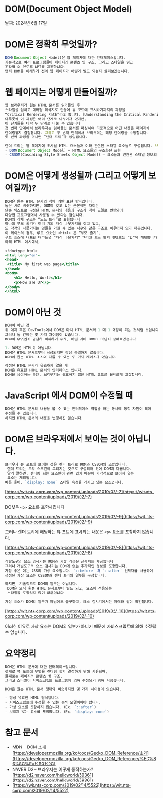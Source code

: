 # DOM(Document Object Model)

날짜: 2024년 6월 17일

# **DOM은 정확히 무엇일까?**

```jsx
DOM(Document Object Model)은 웹 페이지에 대한 인터페이스입니다. 
기본적으로 여러 프로그램들이 페이지의 콘텐츠 및 구조, 그리고 스타일을 읽고 
조작할 수 있도록 API를 제공합니다. 
먼저 DOM을 이해하기 전에 웹 페이지가 어떻게 빌드 되는지 살펴보겠습니다.
```

# **웹 페이지는 어떻게 만들어질까?**

```jsx
웹 브라우저가 원본 HTML 문서를 읽어들인 후, 
스타일을 입히고 대화형 페이지로 만들어 뷰 포트에 표시하기까지의 과정을 
“Critical Rendering Path”라고 합니다. [Understanding the Critical Rendering Path](https://bitsofco.de/understanding-the-critical-rendering-path/) 에서
다루듯이 이 과정은 여러 단계로 나누어져 있지만, 
이 단계들을 대략 두 단계로 나눌 수 있습니다. 
첫 번째 단계에서 브라우저는 읽어들인 문서를 파싱하여 최종적으로 어떤 내용을 페이지에 
렌더링할지 결정합니다. 그리고 두 번째 단계에서 브라우저는 해당 렌더링을 수행합니다.
첫 번째 과정을 거치면 “렌더 트리”가 생성됩니다.

렌더 트리는 웹 페이지에 표시될 HTML 요소들과 이와 관련된 스타일 요소들로 구성됩니다. 브라우저는 렌더 트리를 생성하기 위해 다음과 같이 두 모델이 필요합니다.
- DOM(Document Object Model) – HTML 요소들의 구조화된 표현
- CSSOM(Cascading Style Sheets Object Model) – 요소들과 연관된 스타일 정보의 구조화된 표현
```

# **DOM은 어떻게 생성될까 (그리고 어떻게 보여질까)?**

```jsx
DOM은 원본 HTML 문서의 객체 기반 표현 방식입니다. 
둘은 서로 비슷하지만, DOM이 갖고 있는 근본적인 차이는 
단순 텍스트로 구성된 HTML 문서의 내용과 구조가 객체 모델로 변환되어 
다양한 프로그램에서 사용될 수 있다는 점입니다.
DOM의 개체 구조는 “노드 트리”로 표현됩니다. 
하나의 부모 줄기가 여러 개의 자식 나뭇가지를 갖고 있고, 
또 각각의 나뭇가지는 잎들을 가질 수 있는 나무와 같은 구조로 이루어져 있기 때문입니다. 
이 케이스의 경우, 루트 요소인 <html> 은 “부모 줄기”, 
루트 요소에 내포된 태그들은 “자식 나뭇가지” 그리고 요소 안의 컨텐츠는 “잎”에 해당합니다.
아래 HTML 예시에서,
```

```jsx
<!doctype html>
<html lang="en">
<head>
 <title> My first web page</title>
</head>
<body>
	<h1> Hello, World</h1>
	<p>How are U?</p>
</body>
</html>
```

# DOM이 아닌 것

```jsx
DOM이 아닌 것
위 예제 혹은 DevTools에서 DOM은 마치 HTML 문서와 1 대 1 매핑이 되는 것처럼 보입니다. 
그러나 둘 간에는 몇 가지 차이점이 있습니다.
DOM이 무엇인지 완전히 이해하기 위해, 어떤 것이 DOM이 아닌지 살펴보겠습니다.

1. DOM은 HTML이 아닙니다.
DOM은 HTML 문서로부터 생성되지만 항상 동일하지 않습니다. 
DOM이 원본 HTML 소스와 다를 수 있는 두 가지 케이스가 있습니다.

작성된 HTML 문서가 유효하지 않을 때
DOM은 유효한 HTML 문서의 인터페이스 입니다. 
DOM을 생성하는 동안, 브라우저는 유효하지 않은 HTML 코드를 올바르게 교정합니다.
```

# JavaScript 에서 DOM이 수정될 때

```jsx
DOM은 HTML 문서의 내용을 볼 수 있는 인터페이스 역할을 하는 동시에 동적 자원이 되어 
수정될 수 있습니다.
하지만 HTML 문서의 내용을 변경하진 않습니다.
```

# **DOM은 브라우저에서 보이는 것이 아닙니다.**

```jsx
브라우저 뷰 포트에 보이는 것은 렌더 트리로 DOM과 CSSOM의 조합입니다.
 렌더 트리는 오직 스크린에 그려지는 것으로 구성되어 있어 DOM과 다릅니다.
 달리 말하면, 렌더링 되는 요소만이 관련 있기 때문에 시각적으로 보이지 않는 
 요소는 제외됩니다.
예를 들어, `display: none` 스타일 속성을 가지고 있는 요소입니다.
```

[https://wit.nts-corp.com/wp-content/uploads/2019/02/-7](https://wit.nts-corp.com/wp-content/uploads/2019/02/-7)

DOM은 `<p>` 요소를 포함시킵니다.

[https://wit.nts-corp.com/wp-content/uploads/2019/02/-9](https://wit.nts-corp.com/wp-content/uploads/2019/02/-9)

그러나 렌더 트리에 해당하는 뷰 포트에 표시되는 내용은 `<p>` 요소를 포함하지 않습니다.

[https://wit.nts-corp.com/wp-content/uploads/2019/02/-8](https://wit.nts-corp.com/wp-content/uploads/2019/02/-8)

```jsx
개발도구의 요소 검사기는 DOM과 가장 가까운 근사치를 제공합니다. 
그러나 개발도구의 요소 검사기는 DOM에 없는 추가적인 정보를 포함합니다.
가장 좋은 예는 CSS의 가상 요소입니다. `::before` 과 `::after` 선택자를 사용하여 
생성된 가상 요소는 CSSOM과 렌더 트리의 일부를 구성합니다.

하지만, 기술적으로 DOM의 일부는 아닙니다.
 DOM은 오직 원본 HTML 문서로부터 빌드 되고, 요소에 적용되는 
 스타일을 포함하지 않기 때문입니다.

가상 요소가 DOM의 일부가 아님에도 불구하고, 요소 검사기에서는 아래와 같이 확인됩니다.
```

[https://wit.nts-corp.com/wp-content/uploads/2019/02/-10](https://wit.nts-corp.com/wp-content/uploads/2019/02/-10)

이러한 이유로 가상 요소는 DOM의 일부가 아니기 때문에 자바스크립트에 의해 수정될 수 없습니다.

# **요약정리**

```jsx
DOM은 HTML 문서에 대한 인터페이스입니다. 
첫째로 뷰 포트에 무엇을 렌더링 할지 결정하기 위해 사용되며,
둘째로는 페이지의 콘텐츠 및 구조, 
그리고 스타일이 자바스크립트 프로그램에 의해 수정되기 위해 사용됩니다.

DOM은 원본 HTML 문서 형태와 비슷하지만 몇 가지 차이점이 있습니다.

- 항상 유효한 HTML 형식입니다.
- 자바스크립트에 수정될 수 있는 동적 모델이어야 합니다.
- 가상 요소를 포함하지 않습니다. (Ex. `::after`)
- 보이지 않는 요소를 포함합니다. (Ex. `display: none`)
```

# **참고 문서**

- MDN – DOM 소개[https://developer.mozilla.org/ko/docs/Gecko_DOM_Reference/소개](https://developer.mozilla.org/ko/docs/Gecko_DOM_Reference/%EC%86%8C%EA%B0%9C)
- NAVER D2 – 브라우저는 어떻게 동작하는가?[https://d2.naver.com/helloworld/59361](https://d2.naver.com/helloworld/59361)
- [https://wit.nts-corp.com/2019/02/14/5522](https://wit.nts-corp.com/2019/02/14/5522)
